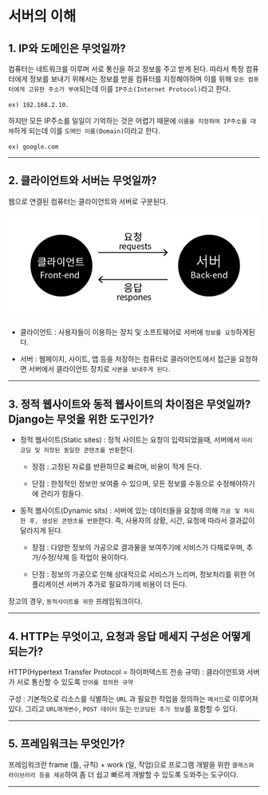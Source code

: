 # 서버의 이해

## 1. IP와 도메인은 무엇일까?

컴퓨터는 네트워크를 이루며 서로 통신을 하고 정보를 주고 받게 된다. 따라서 특정 컴퓨터에게 정보를 보내기 위해서는 정보를 받을 컴퓨터를 지정해야하며 이를 위해 `모든 컴퓨터에게 고유한 주소가 부여`되는데 이를 `IP주소(Internet Protocol)`라고 한다.

```
ex) 192.168.2.10.
```

하지만 모든 IP주소를 일일이 기억하는 것은 어렵기 때문에 `이름을 지정하여 IP주소를 대체`하게 되는데 이를 `도메인 이름(Domain)`이라고 한다.

```
ex) google.com
```

---
## 2. 클라이언트와 서버는 무엇일까?

웹으로 연결된 컴퓨터는 클라이언트와 서버로 구분된다.

![](../img/django_%ED%81%B4%EB%9D%BC%EC%9D%B4%EC%96%B8%ED%8A%B8%2C%EC%84%9C%EB%B2%84.jpg)

- 클라이언트 : 사용자들이 이용하는 장치 및 소프트웨어로 서버에 `정보를 요청`하게된다.

- 서버 : 웹페이지, 사이트, 앱 등을 저장하는 컴퓨터로 클라이언트에서 접근을 요청하면 서버에서 클라이언트 장치로 `사본을 보내주게 된다.`

---
## 3. 정적 웹사이트와 동적 웹사이트의 차이점은 무엇일까? Django는 무엇을 위한 도구인가?

- 정적 웹사이트(Static sites) : 정적 사이트는 요청이 입력되었을때, 서버에서 `미리 코딩 및 저장된 동일한 콘텐츠를 반환`한다.

  - 장점 : 고정된 자료를 반환하므로 빠르며, 비용이 적게 든다.

  - 단점 : 한정적인 정보만 보여줄 수 있으며, 모든 정보를 수동으로 수정해야하기에 관리가 힘들다.

- 동적 웹사이트(Dynamic sits) : 서버에 있는 데이터들을 요청에 의해 `가공 및 처리한 후, 생성된 콘텐츠를 반환`한다. 즉, 사용자의 상황, 시간, 요청에 따라서 결과값이 달라지게 된다.

  - 장점 : 다양한 정보의 가공으로 결과물을 보여주기에 서비스가 다채로우며, 추가/수정/삭제 등 작업이 용이하다.

  - 단점 : 정보의 가공으로 인해 상대적으로 서비스가 느리며, 정보처리를 위한 어플리케이션 서버가 추가로 필요하기에 비용이 더 든다.

장고의 경우, `동적사이트를 위한` 프레임워크이다.

---
## 4. HTTP는 무엇이고, 요청과 응답 메세지 구성은 어떻게 되는가?

HTTP(Hypertext Transfer Protocol = 하이퍼텍스트 전송 규약) : 클라이언트와 서버가 서로 통신할 수 있도록 `언어를 정의한 규약`

구성 : 기본적으로 리소스를 식별하는 `URL` 과 필요한 작업을 정의하는 `메서드`로 이루어져 있다.
그리고 `URL매개변수`, `POST 데이터` 또는 `인코딩된 추가 정보`를 포함할 수 있다.

---
## 5. 프레임워크는 무엇인가?

프레임워크란 frame (틀, 규칙) + work (일, 작업)으로 프로그램 개발을 위한 `클래스와 라이브러리 등을 제공`하여 좀 더 쉽고 빠르게 개발할 수 있도록 도와주는 도구이다.

---